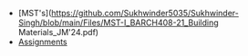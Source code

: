 - [MST's](https://github.com/Sukhwinder5035/Sukhwinder-Singh/blob/main/Files/MST-I_BARCH408-21_Building Materials_JM'24.pdf)
- [Assignments]()
